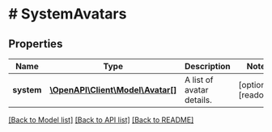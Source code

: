 # # SystemAvatars

## Properties

Name | Type | Description | Notes
------------ | ------------- | ------------- | -------------
**system** | [**\OpenAPI\Client\Model\Avatar[]**](Avatar.md) | A list of avatar details. | [optional] [readonly]

[[Back to Model list]](../../README.md#models) [[Back to API list]](../../README.md#endpoints) [[Back to README]](../../README.md)
